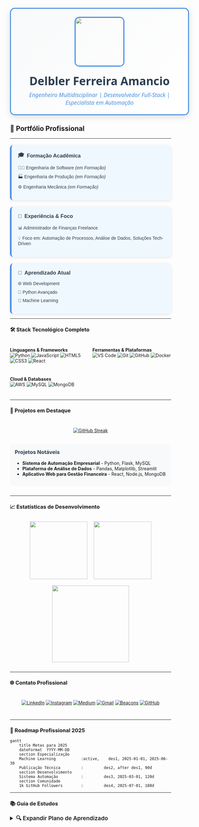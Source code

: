<div align="center" style="font-family: 'Segoe UI', Tahoma, Geneva, Verdana, sans-serif;">
  <div style="
    border: 3px solid #4A90E2;
    border-radius: 15px;
    padding: 25px;
    display: inline-block;
    background: linear-gradient(135deg, #f8f9fa 0%, #ffffff 100%);
    box-shadow: 0 6px 20px rgba(0,0,0,0.12);
    max-width: 600px;
    width: 100%;
  ">
    <img 
      src="https://i.postimg.cc/LXRTBZXB/8G-Rede.png" 
      width="150" 
      height="150" 
      style="
        border-radius: 15px;
        border: 3px solid #4A90E2;
        display: block;
        margin: 0 auto 20px;
        box-shadow: 0 4px 8px rgba,0,0,0,0.1);
      " 
    />
    <h1 style="margin: 0 0 8px 0; color: #2c3e50; font-size: 2.2rem;">Delbler Ferreira Amancio</h1>
    <p style="margin: 0; color: #4A90E2; font-size: 1.1rem; font-weight: 500;">
      <em>Engenheiro Multidisciplinar | Desenvolvedor Full-Stack | Especialista em Automação</em>
    </p>
  </div>
  </div>
  
## 🚀 Portfólio Profissional
---
<div style="display: flex; flex-wrap: wrap; gap: 20px; margin-top: 20px; font-family: Arial, sans-serif; color: #2c3e50;">
  
  <div style="flex: 1; min-width: 280px; background: #f0f8ff; padding: 20px; border-radius: 10px; border-left: 5px solid #4A90E2; box-shadow: 0 2px 8px rgba(0,0,0,0.1);">
    <h3 style="margin-top: 0; display: flex; align-items: center; gap: 8px;">
      <span>🎓</span> Formação Acadêmica
    </h3>
    <ul style="list-style: none; padding-left: 0;">
      <li style="margin-bottom: 10px;">👨‍💻 Engenharia de Software <em>(em Formação)</em></li>
      <li style="margin-bottom: 10px;">🏭 Engenharia de Produção <em>(em Formação)</em></li>
      <li>⚙️ Engenharia Mecânica <em>(em Formação)</em></li>
    </ul>
  </div>

  <div style="flex: 1; min-width: 280px; background: #f0f8ff; padding: 20px; border-radius: 10px; border-left: 5px solid #4A90E2; box-shadow: 0 2px 8px rgba(0,0,0,0.1);">
    <h3 style="margin-top: 0; display: flex; align-items: center; gap: 8px;">
      <span>💼</span> Experiência & Foco
    </h3>
    <ul style="list-style: none; padding-left: 0;">
      <li style="margin-bottom: 10px;">📊 Administrador de Finanças Freelance</li>
      <li>💡 Foco em: Automação de Processos, Análise de Dados, Soluções Tech-Driven</li>
    </ul>
  </div>

  <div style="flex: 1; min-width: 280px; background: #f0f8ff; padding: 20px; border-radius: 10px; border-left: 5px solid #4A90E2; box-shadow: 0 2px 8px rgba(0,0,0,0.1);">
    <h3 style="margin-top: 0; display: flex; align-items: center; gap: 8px;">
      <span>🌱</span> Aprendizado Atual
    </h3>
    <ul style="list-style: none; padding-left: 0;">
      <li style="margin-bottom: 10px;">🌐 Web Development</li>
      <li style="margin-bottom: 10px;">🐍 Python Avançado</li>
      <li>🤖 Machine Learning</li>
    </ul>
  </div>

</div>

---

### 🛠️ Stack Tecnológico Completo

<div style="display: grid; grid-template-columns: repeat(auto-fit, minmax(200px, 1fr)); gap: 12px; margin: 25px 0;">

**Linguagens & Frameworks**  
![Python](https://img.shields.io/badge/Python-3776AB?style=for-the-badge&logo=python&logoColor=white)
![JavaScript](https://img.shields.io/badge/JavaScript-F7DF1E?style=for-the-badge&logo=javascript&logoColor=black)
![HTML5](https://img.shields.io/badge/HTML5-E34F26?style=for-the-badge&logo=html5&logoColor=white)
![CSS3](https://img.shields.io/badge/CSS3-1572B6?style=for-the-badge&logo=css3&logoColor=white)
![React](https://img.shields.io/badge/React-61DAFB?style=for-the-badge&logo=react&logoColor=black)

**Ferramentas & Plataformas**  
![VS Code](https://img.shields.io/badge/VS_Code-007ACC?style=for-the-badge&logo=visual-studio-code&logoColor=white)
![Git](https://img.shields.io/badge/Git-F05032?style=for-the-badge&logo=git&logoColor=white)
![GitHub](https://img.shields.io/badge/GitHub-181717?style=for-the-badge&logo=github&logoColor=white)
![Docker](https://img.shields.io/badge/Docker-2496ED?style=for-the-badge&logo=docker&logoColor=white)

**Cloud & Databases**  
![AWS](https://img.shields.io/badge/AWS-232F3E?style=for-the-badge&logo=amazon-aws&logoColor=white)
![MySQL](https://img.shields.io/badge/MySQL-4479A1?style=for-the-badge&logo=mysql&logoColor=white)
![MongoDB](https://img.shields.io/badge/MongoDB-47A248?style=for-the-badge&logo=mongodb&logoColor=white)

</div>

---

### 📌 Projetos em Destaque

<div style="display: flex; flex-wrap: wrap; gap: 20px; justify-content: center; margin: 30px 0;">

[![GitHub Streak](https://streak-stats.demolab.com?user=delblerferreira&theme=blueberry&hide_border=true&locale=pt_BR)](https://git.io/streak-stats)

<div style="background: #f8f9fa; padding: 15px; border-radius: 10px; width: 100%;">
  <h3 style="margin-top: 0; color: #2c3e50;">Projetos Notáveis</h3>
  <ul>
    <li><strong>Sistema de Automação Empresarial</strong> - Python, Flask, MySQL</li>
    <li><strong>Plataforma de Análise de Dados</strong> - Pandas, Matplotlib, Streamlit</li>
    <li><strong>Aplicativo Web para Gestão Financeira</strong> - React, Node.js, MongoDB</li>
  </ul>
</div>

</div>

---

### 📈 Estatísticas de Desenvolvimento

<div align="center" style="display: flex; flex-wrap: wrap; justify-content: center; gap: 20px; margin: 30px 0;">

<img height="180em" src="https://github-readme-stats.vercel.app/api?username=delblerferreira&show_icons=true&theme=radical&include_all_commits=true&count_private=true&hide_border=true"/>

<img height="180em" src="https://github-readme-stats.vercel.app/api/top-langs/?username=delblerferreira&layout=compact&langs_count=8&theme=radical&hide_border=true"/>

<img src="https://github-readme-activity-graph.vercel.app/graph?username=delblerferreira&theme=react&hide_border=true&area=true" height="240em"/>

</div>

---

### 🌐 Contato Profissional

<div align="center" style="display: flex; flex-wrap: wrap; justify-content: center; gap: 12px; margin: 30px 0;">

[![LinkedIn](https://img.shields.io/badge/LinkedIn-0077B5?style=for-the-badge&logo=linkedin&logoColor=white)](https://www.linkedin.com/in/delbler-ferreira-consultor)
[![Instagram](https://img.shields.io/badge/Instagram-E4405F?style=for-the-badge&logo=instagram&logoColor=white)](https://www.instagram.com/delbler_ferreira)
[![Medium](https://img.shields.io/badge/Medium-000000?style=for-the-badge&logo=medium&logoColor=white)](https://medium.com/@delblerferreira9)
[![Gmail](https://img.shields.io/badge/Gmail-D14836?style=for-the-badge&logo=gmail&logoColor=white)](mailto:delblerferreira9@gmail.com)
[![Beacons](https://img.shields.io/badge/Portfólio-6A52FF?style=for-the-badge&logo=beacons&logoColor=white)](https://beacons.ai/delblerferreira)
[![GitHub](https://img.shields.io/badge/GitHub-181717?style=for-the-badge&logo=github&logoColor=white)](https://github.com/delblerferreira)

</div>

---

### 🎯 Roadmap Profissional 2025

```mermaid
gantt
    title Metas para 2025
    dateFormat  YYYY-MM-DD
    section Especialização
    Machine Learning           :active,    des1, 2025-01-01, 2025-06-30
    Publicação Técnica         :         des2, after des1, 90d
    section Desenvolvimento
    Sistema Automação          :         des3, 2025-03-01, 120d
    section Comunidade
    1k GitHub Followers        :         des4, 2025-07-01, 180d
```

---

### 📚 Guia de Estudos

<details>
<summary style="cursor: pointer; font-size: 1.1rem; font-weight: 600;">🔍 Expandir Plano de Aprendizado</summary>

<div align="center" style="font-family: 'Segoe UI', Tahoma, Geneva, Verdana, sans-serif;">
  <div style="
    border: 3px solid #4A90E2;
    border-radius: 15px;
    padding: 25px;
    display: inline-block;
    background: linear-gradient(135deg, #f8f9fa 0%, #ffffff 100%);
    box-shadow: 0 6px 20px rgba(0, 0, 0, 0.12);
    max-width: 600px;
    width: 100%;
  ">
    <img 
      src="https://i.postimg.cc/LXRTBZXB/8G-Rede.png" 
      width="150" 
      height="150" 
      style="
        border-radius: 15px;
        border: 3px solid #4A90E2;
        display: block;
        margin: 0 auto 20px;
        box-shadow: 0 4px 8px rgba(0, 0, 0, 0.1);
      " 
    />
    <h1 style="margin: 0 0 8px 0; color: #2c3e50; font-size: 2.2rem;">Delbler Ferreira Amancio</h1>
    <p style="margin: 0; color: #4A90E2; font-size: 1.1rem; font-weight: 500;">
      <em>Engenheiro Multidisciplinar | Desenvolvedor Full-Stack | Especialista em Automação</em>
    </p>
  </div>
</div>
---
## 🚀 Portfólio Profissional

<div style="display: flex; flex-wrap: wrap; gap: 15px; margin-top: 20px;">
  <div style="flex: 1; min-width: 250px; background: #f0f8ff; padding: 15px; border-radius: 10px; border-left: 4px solid #4A90E2;">
    <h3 style="margin-top: 0; color: #2c3e50;">Formação Acadêmica</h3>
    <ul style="padding-left: 20px;">
      <li>🎓 **Engenheiro de Software em Formação** </li>
      <li>🎓 **Engenheiro de Produção em Formação**  </li>
      <li>🎓 **Engenheiro Mecânico em Formação**  </li>
<li>🎓 📊 **Administrador de Finanças Freelance**   </li>
<li>🎓 💡 **Foco em:** Automação de Processos | Análise de Dados | Soluções Tech-Driven </li>
<li>🎓🌱 **Atualmente aprendendo:** Desenvolvimento Web | Python Avançado | Machine Learning </li>
    </ul>
  </div>
  
  <div style="flex: 1; min-width: 250px; background: #f0f8ff; padding: 15px; border-radius: 10px; border-left: 4px solid #4A90E2;">
    <h3 style="margin-top: 0; color: #2c3e50;">Especializações</h3>
    <ul style="padding-left: 20px;">
      <li>Automação de Processos</li>
      <li>Análise de Dados</li>
      <li>Soluções Tech-Driven</li>
    </ul>
  </div>
</div>


---

### 🛠️ Stack Tecnológico Completo

<div style="display: grid; grid-template-columns: repeat(auto-fit, minmax(220px, 1fr)); gap: 12px; margin: 25px 0;">

**Linguagens & Frameworks**  
<img src="https://img.shields.io/badge/Python-3776AB?style=for-the-badge&logo=python&logoColor=white"/>
<img src="https://img.shields.io/badge/JavaScript-F7DF1E?style=for-the-badge&logo=javascript&logoColor=black"/>
<img src="https://img.shields.io/badge/HTML5-E34F26?style=for-the-badge&logo=html5&logoColor=white"/>
<img src="https://img.shields.io/badge/CSS3-1572B6?style=for-the-badge&logo=css3&logoColor=white"/>
<img src="https://img.shields.io/badge/React-61DAFB?style=for-the-badge&logo=react&logoColor=black"/>

**Ferramentas & Plataformas**  
<img src="https://img.shields.io/badge/VS_Code-007ACC?style=for-the-badge&logo=visual-studio-code&logoColor=white"/>
<img src="https://img.shields.io/badge/Git-F05032?style=for-the-badge&logo=git&logoColor=white"/>
<img src="https://img.shields.io/badge/GitHub-181717?style=for-the-badge&logo=github&logoColor=white"/>
<img src="https://img.shields.io/badge/Docker-2496ED?style=for-the-badge&logo=docker&logoColor=white"/>

**Cloud & Bancos de Dados**  
<img src="https://img.shields.io/badge/AWS-232F3E?style=for-the-badge&logo=amazon-aws&logoColor=white"/>
<img src="https://img.shields.io/badge/MySQL-4479A1?style=for-the-badge&logo=mysql&logoColor=white"/>
<img src="https://img.shields.io/badge/MongoDB-47A248?style=for-the-badge&logo=mongodb&logoColor=white"/>

</div>

---

### 📌 Projetos em Destaque

<div style="display: flex; flex-wrap: wrap; gap: 20px; justify-content: center; margin: 30px 0;">
  
<a href="https://git.io/streak-stats">
<img src="https://streak-stats.demolab.com?user=delblerferreira&theme=blueberry&hide_border=true&locale=pt_BR" alt="GitHub Streak"/>
</a>

<div style="background: #f8f9fa; padding: 15px; border-radius: 10px; width: 100%;">
  <h3 style="margin-top: 0; color: #2c3e50;">Projetos Notáveis</h3>
  <ul>
    <li><strong>Sistema de Automação Empresarial</strong> – Python, Flask, MySQL</li>
    <li><strong>Plataforma de Análise de Dados</strong> – Pandas, Matplotlib, Streamlit</li>
    <li><strong>Aplicativo Web para Gestão Financeira</strong> – React, Node.js, MongoDB</li>
  </ul>
</div>

</div>

---

### 📈 Estatísticas de Desenvolvimento

<div align="center" style="display: flex; flex-wrap: wrap; justify-content: center; gap: 20px; margin: 30px 0;">

<img height="180em" src="https://github-readme-stats.vercel.app/api?username=delblerferreira&show_icons=true&theme=radical&include_all_commits=true&count_private=true&hide_border=true"/>

<img height="180em" src="https://github-readme-stats.vercel.app/api/top-langs/?username=delblerferreira&layout=compact&langs_count=8&theme=radical&hide_border=true"/>

<img src="https://github-readme-activity-graph.vercel.app/graph?username=delblerferreira&theme=react&hide_border=true&area=true" height="240em"/>

</div>

---

### 🌐 Contato Profissional

<div align="center" style="display: flex; flex-wrap: wrap; justify-content: center; gap: 12px; margin: 30px 0;">

<a href="https://www.linkedin.com/in/delbler-ferreira-consultor">
<img src="https://img.shields.io/badge/LinkedIn-0077B5?style=for-the-badge&logo=linkedin&logoColor=white" alt="LinkedIn"/>
</a>

<a href="https://www.instagram.com/delbler_ferreira">
<img src="https://img.shields.io/badge/Instagram-E4405F?style=for-the-badge&logo=instagram&logoColor=white" alt="Instagram"/>
</a>

<a href="https://delblerferreira.medium.com">
<img src="https://img.shields.io/badge/Medium-000000?style=for-the-badge&logo=medium&logoColor=white" alt="Medium"/>
</a>

<a href="mailto:delblerferreira9@gmail.com">
<img src="https://img.shields.io/badge/Gmail-D14836?style=for-the-badge&logo=gmail&logoColor=white" alt="Gmail"/>
</a>

<a href="https://beacons.ai/delblerferreira">
<img src="https://img.shields.io/badge/Portfólio-6A52FF?style=for-the-badge&logo=beacons&logoColor=white" alt="Portfólio"/>
</a>

<a href="https://github.com/delblerferreira">
<img src="https://img.shields.io/badge/GitHub-181717?style=for-the-badge&logo=github&logoColor=white" alt="GitHub"/>
</a>

</div>

---

gantt
    title Metas para 2025
    dateFormat  YYYY-MM-DD
    axisFormat  %b
    excludes    weekends
    %% Estendendo o período para dar espaço e melhorar alinhamento
    section Especialização
    Machine Learning           :active,    des1, 2025-01-01, 2025-06-30
    Publicação Técnica         :          des2, after des1, 90d
    section Desenvolvimento
    Sistema de Automação       :          des3, 2025-03-01, 120d
    section Comunidade
    1k GitHub Followers        :          des4, 2025-07-01, 2025-12-31


